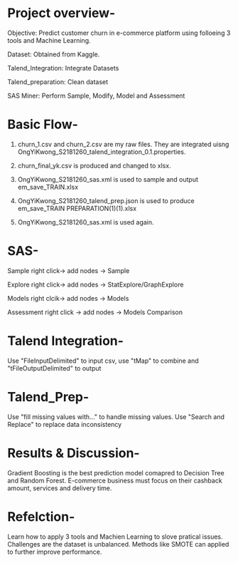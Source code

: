 # Project overview-
Objective: Predict customer churn in e-commerce platform using folloeing 3 tools and Machine Learning.

Dataset: Obtained from Kaggle.

Talend_Integration: Integrate Datasets

Talend_preparation: Clean dataset

SAS Miner: Perform Sample, Modify, Model and Assessment

# Basic Flow-
1) churn_1.csv and churn_2.csv are my raw files. They are integrated uisng OngYiKwong_S2181260_talend_integration_0.1.properties.

2) churn_final_yk.csv is produced and changed to xlsx.

3) OngYiKwong_S2181260_sas.xml is used to sample and output em_save_TRAIN.xlsx

4) OngYiKwong_S2181260_talend_prep.json is used to produce em_save_TRAIN PREPARATION(1)(1).xlsx

5) OngYiKwong_S2181260_sas.xml is used again.

# SAS-
Sample right click-> add nodes -> Sample

Explore right click-> add nodes -> StatExplore/GraphExplore

Models right clcik-> add nodes -> Models

Assessment right click -> add nodes -> Models Comparison

# Talend Integration-
Use "FileInputDelimited" to input csv, use "tMap" to combine and "tFileOutputDelimited" to output

# Talend_Prep-
Use "fill missing values with..." to handle missing values. Use "Search and Replace" to replace data inconsistency

# Results & Discussion-
Gradient Boosting is the best prediction model comapred to Decision Tree and Random Forest. E-commerce business must focus on their cashback amount, services and delivery time.

# Refelction-
Learn how to apply 3 tools and Machien Learning to slove pratical issues. Challenges are the dataset is unbalanced. Methods like SMOTE can applied to further improve performance.
